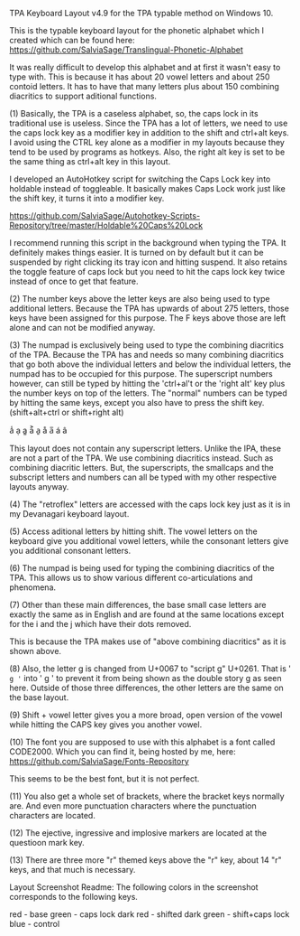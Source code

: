 TPA Keyboard Layout v4.9 for the TPA typable method on Windows 10.

This is the typable keyboard layout for the phonetic alphabet which I created which can be found here:
https://github.com/SalviaSage/Translingual-Phonetic-Alphabet

It was really difficult to develop this alphabet and at first it wasn't easy to type with.
This is because it has about 20 vowel letters and about 250 contoid letters.
It has to have that many letters plus about 150 combining diacritics to support aditional functions.

(1) Basically, the TPA is a caseless alphabet, so, the caps lock in its traditional use is useless. 
Since the TPA has a lot of letters, we need to use the caps lock key as a modifier key in addition to the shift and ctrl+alt keys.
I avoid using the CTRL key alone as a modifier in my layouts because they tend to be used by programs as hotkeys.
Also, the right alt key is set to be the same thing as ctrl+alt key in this layout.

I developed an AutoHotkey script for switching the Caps Lock key into holdable instead of toggleable.
It basically makes Caps Lock work just like the shift key, it turns it into a modifier key.

https://github.com/SalviaSage/Autohotkey-Scripts-Repository/tree/master/Holdable%20Caps%20Lock

I recommend running this script in the background when typing the TPA. It definitely makes things easier.
It is turned on by default but it can be suspended by right clicking its tray icon and hitting suspend.
It also retains the toggle feature of caps lock but you need to hit the caps lock key twice instead of once to get that feature.


(2) The number keys above the letter keys are also being used to type additional letters.
Because the TPA has upwards of about 275 letters, those keys have been assigned for this purpose.
The F keys above those are left alone and can not be modified anyway.

(3) The numpad is exclusively being used to type the combining diacritics of the TPA.
Because the TPA has and needs so many combining diacritics that go both above the individual letters and below the individual letters, the numpad has to be occupied for this purpose. The superscript numbers however, can still be typed by hitting the 'ctrl+al't or the 'right alt' key plus the number keys on top of the letters. The "normal" numbers can be typed by hitting the same keys, except you also have to press the shift key. (shift+alt+ctrl or shift+right alt)

a̾ ạ a͚ a͐ a̱ å a̅ á â

This layout does not contain any superscript letters. Unlike the IPA, these are not a part of the TPA.
We use combining diacritics instead. Such as combining diacritic letters. But, the superscripts, the smallcaps and the subscript letters and numbers can all be typed with my other respective layouts anyway.

(4) The "retroflex" letters are accessed with the caps lock key just as it is in my Devanagari keyboard layout.

(5) Access aditional letters by hitting shift. The vowel letters on the keyboard give you additional vowel letters, while the consonant letters give you additional consonant letters.

(6) The numpad is being used for typing the combining diacritics of the TPA.
This allows us to show various different co-articulations and phenomena.

(7) Other than these main differences, the base small case letters are exactly the same as in English and are found at the same locations except for the i and the j which have their dots removed.

This is because the TPA makes use of "above combining diacritics" as it is shown above.

(8) Also, the letter g is changed from U+0067 to "script g" U+0261. That is '` g '` into ' ɡ ' to prevent it from being shown as the double story g as seen here. Outside of those three differences, the other letters are the same on the base layout.

(9) Shift + vowel letter gives you a more broad, open version of the vowel while hitting the CAPS key gives you another vowel.

(10) The font you are supposed to use with this alphabet is a font called CODE2000.
Which you can find it, being hosted by me, here: https://github.com/SalviaSage/Fonts-Repository

This seems to be the best font, but it is not perfect.

(11) You also get a whole set of brackets, where the bracket keys normally are. And even more punctuation characters where the punctuation characters are located.

(12) The ejective, ingressive and implosive markers are located at the questioon mark key.

(13) There are three more "r" themed keys above the "r" key, about 14 "r" keys, and that much is necessary.

Layout Screenshot Readme:
The following colors in the screenshot corresponds to the following keys.

red - base
green - caps lock
dark red - shifted
dark green - shift+caps lock
blue - control
